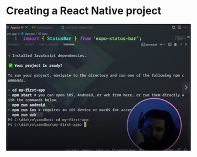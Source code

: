 # Creating a React Native project

![creting a React Native project](images/creating-a-react-native-project.png)